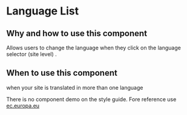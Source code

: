 # Language List

## Why and how to use this component

Allows users to change the language when they click on the language selector (site level) .

## When to use this component

when your site is translated in more than one language

There is no component demo on the style guide.
Fore reference use [ec.europa.eu](ec.europa.eu)
